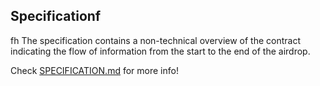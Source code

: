 
## Specificationf
fh
The specification contains a non-technical overview of the contract indicating the flow of information from the start to the end of the airdrop.

Check [SPECIFICATION.md](./SPECIFICATION.md) for more info!
